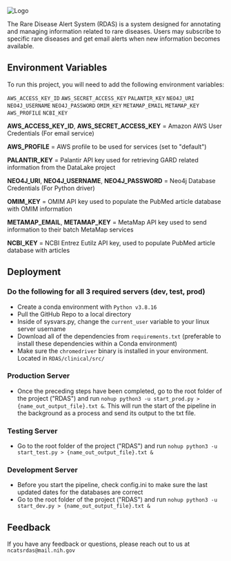 
![Logo](https://rdas.ncats.nih.gov/assets/rdas_final_gradient_no_logo_small.webp)


The Rare Disease Alert System (RDAS) is a system designed for annotating and managing information related to rare diseases. Users may subscribe to specific rare diseases and get email alerts when new information becomes available.


## Environment Variables

To run this project, you will need to add the following environment variables:

`AWS_ACCESS_KEY_ID`
`AWS_SECRET_ACCESS_KEY`
`PALANTIR_KEY`
`NEO4J_URI`
`NEO4J_USERNAME`
`NEO4J_PASSWORD`
`OMIM_KEY`
`METAMAP_EMAIL`
`METAMAP_KEY`
`AWS_PROFILE`
`NCBI_KEY` 

**AWS_ACCESS_KEY_ID**, **AWS_SECRET_ACCESS_KEY** = Amazon AWS User Credentials (For email service)

**AWS_PROFILE** = AWS profile to be used for services (set to "default")

**PALANTIR_KEY** = Palantir API key used for retrieving GARD related information from the DataLake project

**NEO4J_URI**, **NEO4J_USERNAME**, **NEO4J_PASSWORD** = Neo4j Database Credentials (For Python driver)

**OMIM_KEY** = OMIM API key used to populate the PubMed article database with OMIM information

**METAMAP_EMAIL**, **METAMAP_KEY** = MetaMap API key used to send information to their batch MetaMap services

**NCBI_KEY** = NCBI Entrez Eutilz API key, used to populate PubMed article database with articles
## Deployment
### Do the following for all 3 required servers (dev, test, prod)
* Create a conda environment with `Python v3.8.16`
* Pull the GitHub Repo to a local directory
* Inside of sysvars.py, change the `current_user` variable to your linux server username
* Download all of the dependencies from `requirements.txt` (preferable to install these dependencies within a Conda environment)
* Make sure the `chromedriver` binary is installed in your environment. Located in `RDAS/clinical/src/`
### Production Server
* Once the preceding steps have been completed, go to the root folder of the project ("RDAS") and run `nohup python3 -u start_prod.py > {name_out_output_file}.txt &`. This will run the start of the pipeline in the background as a process and send its output to the txt file.

### Testing Server
* Go to the root folder of the project ("RDAS") and run `nohup python3 -u start_test.py > {name_out_output_file}.txt &`

### Development Server
* Before you start the pipeline, check config.ini to make sure the last updated dates for the databases are correct
* Go to the root folder of the project ("RDAS") and run `nohup python3 -u start_dev.py > {name_out_output_file}.txt &`
## Feedback

If you have any feedback or questions, please reach out to us at `ncatsrdas@mail.nih.gov`

